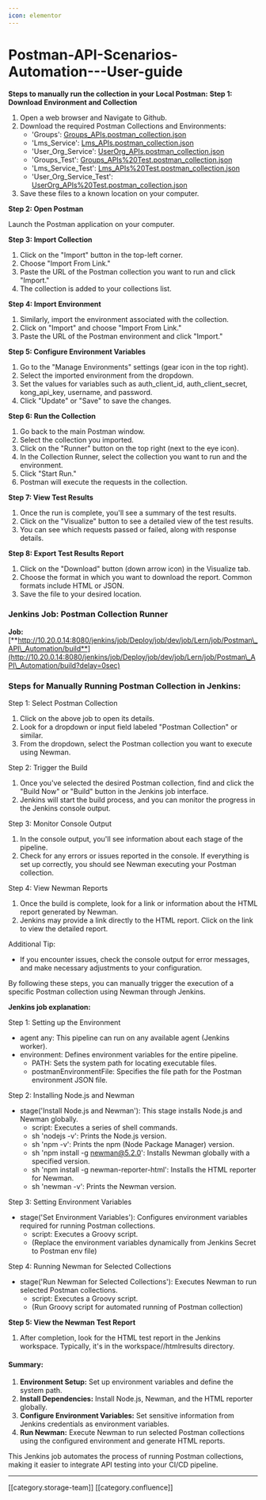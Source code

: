 ```yaml
---
icon: elementor
---
```


# Postman-API-Scenarios-Automation---User-guide

**Steps to manually run the collection in your Local Postman:** **Step 1: Download Environment and Collection**

1. Open a web browser and Navigate to Github.
2. Download the required Postman Collections and Environments:
   * 'Groups': [Groups\_APIs.postman\_collection.json](https://raw.githubusercontent.com/Sunbird-Lern/groups-service/master/api-tests/collections/Groups\_APIs.postman\_collection.json)
   * 'Lms\_Service': [Lms\_APIs.postman\_collection.json](https://raw.githubusercontent.com/Sunbird-Lern/lms-service/master/api-tests/Collection/Lms\_APIs.postman\_collection.json)
   * 'User\_Org\_Service': [UserOrg\_APIs.postman\_collection.json](https://raw.githubusercontent.com/Sunbird-Lern/userorg-service/release-7.0.0/api-tests/Collections/UserOrg\_APIs.postman\_collection.json)
   * 'Groups\_Test': [Groups\_APIs%20Test.postman\_collection.json](https://github.com/Sunbird-Lern/groups-service/blob/master/api-tests/collections/Groups\_APIs%20Test.postman\_collection.json)
   * 'Lms\_Service\_Test': [Lms\_APIs%20Test.postman\_collection.json](https://raw.githubusercontent.com/Sunbird-Lern/lms-service/release-5.4.0/api-tests/Collection/Lms\_APIs%20Test.postman\_collection.json)
   * 'User\_Org\_Service\_Test': [UserOrg\_APIs%20Test.postman\_collection.json](https://raw.githubusercontent.com/Sunbird-Lern/userorg-service/release-7.0.0/api-tests/Collections/UserOrg\_APIs%20Test.postman\_collection.json)
3. Save these files to a known location on your computer.

**Step 2: Open Postman**

Launch the Postman application on your computer.

**Step 3: Import Collection**

1. Click on the "Import" button in the top-left corner.
2. Choose "Import From Link."
3. Paste the URL of the Postman collection you want to run and click "Import."
4. The collection is added to your collections list.

**Step 4: Import Environment**

1. Similarly, import the environment associated with the collection.
2. Click on "Import" and choose "Import From Link."
3. Paste the URL of the Postman environment and click "Import."

**Step 5: Configure Environment Variables**

1. Go to the "Manage Environments" settings (gear icon in the top right).
2. Select the imported environment from the dropdown.
3. Set the values for variables such as auth\_client\_id, auth\_client\_secret, kong\_api\_key, username, and password.
4. Click "Update" or "Save" to save the changes.

**Step 6: Run the Collection**

1. Go back to the main Postman window.
2. Select the collection you imported.
3. Click on the "Runner" button on the top right (next to the eye icon).
4. In the Collection Runner, select the collection you want to run and the environment.
5. Click "Start Run."
6. Postman will execute the requests in the collection.

**Step 7: View Test Results**

1. Once the run is complete, you'll see a summary of the test results.
2. Click on the "Visualize" button to see a detailed view of the test results.
3. You can see which requests passed or failed, along with response details.

**Step 8: Export Test Results Report**

1. Click on the "Download" button (down arrow icon) in the Visualize tab.
2. Choose the format in which you want to download the report. Common formats include HTML or JSON.
3. Save the file to your desired location.

### Jenkins Job: Postman Collection Runner

**Job:** [**http://10.20.0.14:8080/jenkins/job/Deploy/job/dev/job/Lern/job/Postman\_API\_Automation/build**](http://10.20.0.14:8080/jenkins/job/Deploy/job/dev/job/Lern/job/Postman\_API\_Automation/build?delay=0sec)

### Steps for Manually Running Postman Collection in Jenkins:

Step 1: Select Postman Collection

1. Click on the above job to open its details.
2. Look for a dropdown or input field labeled "Postman Collection" or similar.
3. From the dropdown, select the Postman collection you want to execute using Newman.

Step 2: Trigger the Build

1. Once you've selected the desired Postman collection, find and click the "Build Now" or "Build" button in the Jenkins job interface.
2. Jenkins will start the build process, and you can monitor the progress in the Jenkins console output.

Step 3: Monitor Console Output

1. In the console output, you'll see information about each stage of the pipeline.
2. Check for any errors or issues reported in the console. If everything is set up correctly, you should see Newman executing your Postman collection.

Step 4: View Newman Reports

1. Once the build is complete, look for a link or information about the HTML report generated by Newman.
2. Jenkins may provide a link directly to the HTML report. Click on the link to view the detailed report.

Additional Tip:

* If you encounter issues, check the console output for error messages, and make necessary adjustments to your configuration.

By following these steps, you can manually trigger the execution of a specific Postman collection using Newman through Jenkins.

**Jenkins job explanation:**

Step 1: Setting up the Environment

* agent any: This pipeline can run on any available agent (Jenkins worker).
* environment: Defines environment variables for the entire pipeline.
  * PATH: Sets the system path for locating executable files.
  * postmanEnvironmentFile: Specifies the file path for the Postman environment JSON file.

Step 2: Installing Node.js and Newman

* stage('Install Node.js and Newman'): This stage installs Node.js and Newman globally.
  * script: Executes a series of shell commands.
  * sh 'nodejs -v': Prints the Node.js version.
  * sh 'npm -v': Prints the npm (Node Package Manager) version.
  * sh 'npm install -g newman@5.2.0': Installs Newman globally with a specified version.
  * sh 'npm install -g newman-reporter-html': Installs the HTML reporter for Newman.
  * sh 'newman -v': Prints the Newman version.

Step 3: Setting Environment Variables

* stage('Set Environment Variables'): Configures environment variables required for running Postman collections.
  * script: Executes a Groovy script.
  * (Replace the environment variables dynamically from Jenkins Secret to Postman env file)

Step 4: Running Newman for Selected Collections

* stage('Run Newman for Selected Collections'): Executes Newman to run selected Postman collections.
  * script: Executes a Groovy script.
  * (Run Groovy script for automated running of Postman collection)

**Step 5: View the Newman Test Report**

1. After completion, look for the HTML test report in the Jenkins workspace. Typically, it's in the workspace//htmlresults directory.

#### Summary:

1. **Environment Setup:** Set up environment variables and define the system path.
2. **Install Dependencies:** Install Node.js, Newman, and the HTML reporter globally.
3. **Configure Environment Variables:** Set sensitive information from Jenkins credentials as environment variables.
4. **Run Newman:** Execute Newman to run selected Postman collections using the configured environment and generate HTML reports.

This Jenkins job automates the process of running Postman collections, making it easier to integrate API testing into your CI/CD pipeline.

&#x20;

***

\[\[category.storage-team]] \[\[category.confluence]]
